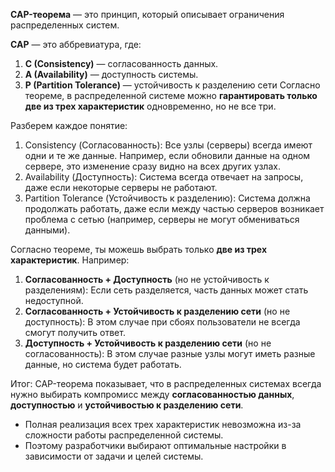 **CAP-теорема** — это принцип, который описывает ограничения распределенных систем.

**CAP** — это аббревиатура, где:
1. **C (Consistency)** — согласованность данных.
2. **A (Availability)** — доступность системы.
3. **P (Partition Tolerance)** — устойчивость к разделению сети
Согласно теореме, в распределенной системе можно **гарантировать только две из трех характеристик** одновременно, но не все три.

Разберем каждое понятие:
1. Consistency (Согласованность): Все узлы (серверы) всегда имеют одни и те же данные. Например, если обновили данные на одном сервере, это изменение сразу видно на всех других узлах.
2. Availability (Доступность): Система всегда отвечает на запросы, даже если некоторые серверы не работают.
3. Partition Tolerance (Устойчивость к разделению): Система должна продолжать работать, даже если между частью серверов возникает проблема с сетью (например, серверы не могут обмениваться данными).

Согласно теореме, ты можешь выбрать только **две из трех характеристик**.
Например:
1. **Согласованность + Доступность** (но не устойчивость к разделениям): Если сеть разделяется, часть данных может стать недоступной.
2. **Согласованность + Устойчивость к разделению сети** (но не доступность): В этом случае при сбоях пользователи не всегда смогут получить ответ.
3. **Доступность + Устойчивость к разделению сети** (но не согласованность): В этом случае разные узлы могут иметь разные данные, но система будет работать.

Итог: CAP-теорема показывает, что в распределенных системах всегда нужно выбирать компромисс между **согласованностью данных**, **доступностью** и **устойчивостью к разделению сети**.
- Полная реализация всех трех характеристик невозможна из-за сложности работы распределенной системы.
- Поэтому разработчики выбирают оптимальные настройки в зависимости от задачи и целей системы.